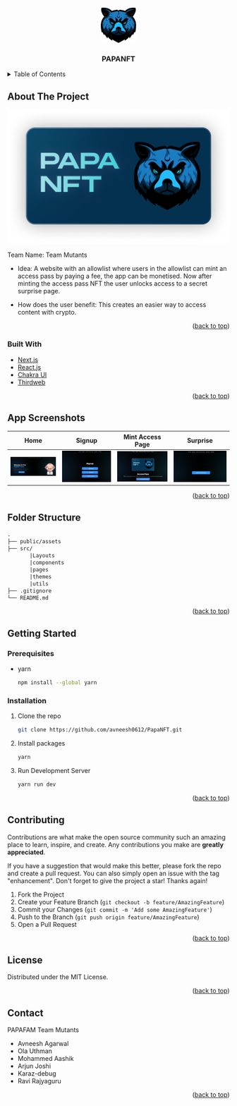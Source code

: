 <div id="top"></div>

<!-- PROJECT LOGO -->
<br />
<div align="center">
  <a href="https://github.com/avneesh0612/PapaNFT">
    <img src="public/assets/logo.svg" alt="Logo" width="80" height="80">
  </a>

  <h3 align="center">PAPANFT</h3>

</div>

<!-- TABLE OF CONTENTS -->
<details>
  <summary>Table of Contents</summary>
  <ol>
    <li>
      <a href="#about-the-project">About The Project</a>
      <ul>
        <li><a href="#built-with">Built With</a></li>
      </ul>
    </li>
    <li><a href="#app-screenshots">App Screenshots</a></li>
    <li><a href="#folder-structure">Folder structures</a></li>
    <li>
      <a href="#getting-started">Getting Started</a>
      <ul>
        <li><a href="#prerequisites">Prerequisites</a></li>
        <li><a href="#installation">Installation</a></li>
      </ul>
    </li>
    <li><a href="#contributing">Contributing</a></li>
    <li><a href="#license">License</a></li>
    <li><a href="#contact">Contact</a></li>

  </ol>
</details>

<!-- ABOUT THE PROJECT -->

## About The Project

[![Product Name Screen Shot][product]](https://papanft.vercel.app/)

Team Name: Team Mutants

- Idea: A website with an allowlist where users in the allowlist can mint an access pass by paying a fee, the app can be monetised. Now after minting the access pass NFT the user unlocks access to a secret surprise page.

- How does the user benefit: This creates an easier way to access content with crypto.

<p align="right">(<a href="#top">back to top</a>)</p>

### Built With

- [Next.js](https://nextjs.org/)
- [React.js](https://reactjs.org/)
- [Chakra UI](https://chakra-ui.com/)
- [Thirdweb](https://thirdweb.com/)


<p align="right">(<a href="#top">back to top</a>)</p>

<!-- App Screenshots -->
## App Screenshots

|                                    Home                                     |                                  Signup                                  |                                                                                      Mint Access Page                                                                                      |                                                                                          Surprise                                                                                          |
| :-------------------------------------------------------------------------: | :----------------------------------------------------------------------: | :----------------------------------------------------------------------------------------------------------------------------------------------------------------------------------------: | :----------------------------------------------------------------------------------------------------------------------------------------------------------------------------------------: |
| <img src="public/assets/home.png" title="Home " width="100%"> | <img src="public/assets/signup.png" title="Signup" width="100%"> | <img src="public/assets/mint.png" title="Mint Access Page" width="100%"> | <img src="public/assets/surprise.png" title="Surprise" width="100%"> |




<p align="right">(<a href="#top">back to top</a>)</p>

<!-- Folder Structure -->

## Folder Structure

    .
    ├── public/assets
    ├── src/                          
           |Layouts                 
           |components              
           |pages  
           |themes 
           |utils    
    ├── .gitignore
    └── README.md

<p align="right">(<a href="#top">back to top</a>)</p>

<!-- GETTING STARTED -->

## Getting Started

### Prerequisites



- yarn
  ```sh
  npm install --global yarn
  ```

### Installation


1. Clone the repo
   ```sh
   git clone https://github.com/avneesh0612/PapaNFT.git
   ```
2. Install packages
   ```sh
   yarn
   ```
3. Run Development Server
   ```js
   yarn run dev
   ```

<p align="right">(<a href="#top">back to top</a>)</p>

<!-- CONTRIBUTING -->

## Contributing

Contributions are what make the open source community such an amazing place to learn, inspire, and create. Any contributions you make are **greatly appreciated**.

If you have a suggestion that would make this better, please fork the repo and create a pull request. You can also simply open an issue with the tag "enhancement".
Don't forget to give the project a star! Thanks again!

1. Fork the Project
2. Create your Feature Branch (`git checkout -b feature/AmazingFeature`)
3. Commit your Changes (`git commit -m 'Add some AmazingFeature'`)
4. Push to the Branch (`git push origin feature/AmazingFeature`)
5. Open a Pull Request

<p align="right">(<a href="#top">back to top</a>)</p>

<!-- LICENSE -->

## License

Distributed under the MIT License.

<p align="right">(<a href="#top">back to top</a>)</p>

<!-- CONTACT -->

## Contact

PAPAFAM Team Mutants

* Avneesh Agarwal
* Ola Uthman
* Mohammed Aashik
* Arjun Joshi
* Karaz-debug 
* Ravi Rajyaguru

<p align="right">(<a href="#top">back to top</a>)</p>


<!-- MARKDOWN LINKS & IMAGES -->
<!-- https://www.markdownguide.org/basic-syntax/#reference-style-links -->

[product-screenshot]: images/screenshot.png
[logo]: public/assets/logo.svg
[product]: public/assets/og.png
